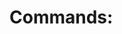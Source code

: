 # Commands:

```cmd

```

```cmd

```

```cmd

```

```cmd

```

```cmd

```

```cmd

```

```cmd

```

```cmd

```

```cmd

```

```cmd

```
